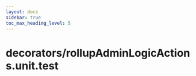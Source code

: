 ```yaml
---
layout: docs
sidebar: true
toc_max_heading_level: 5
---
```


# decorators/rollupAdminLogicActions.unit.test
